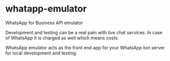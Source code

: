 # whatapp-emulator
WhatsApp for Business API emulator

Development and testing can be a real pain with live chat services. In case of WhatsApp it is charged as well which means costs. 

WhatsApp emulator acts as the front end app for your WhatsApp bot server for local development and testing. 
